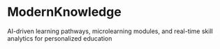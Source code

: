 # ModernKnowledge
AI-driven learning pathways, microlearning modules, and real-time skill analytics for personalized education
